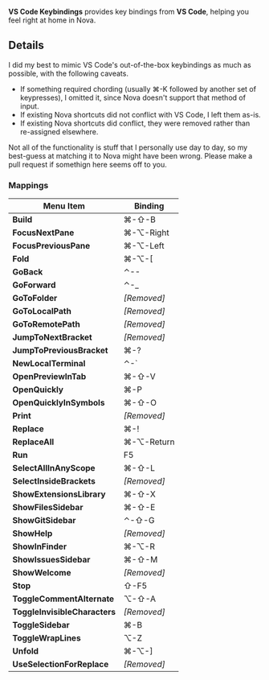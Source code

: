 **VS Code Keybindings** provides key bindings from **VS Code**, helping you feel right at home in Nova.

## Details

I did my best to mimic VS Code's out-of-the-box keybindings as much as possible, with the following caveats.

* If something required chording (usually ⌘-K followed by another set of keypresses), I omitted it, since Nova doesn't support that method of input. 
* If existing Nova shortcuts did not conflict with VS Code, I left them as-is.
* If existing Nova shortcuts did conflict, they were removed rather than re-assigned elsewhere. 

Not all of the functionality is stuff that I personally use day to day, so my best-guess at matching it to Nova might have been wrong. Please make a pull request if somethign here seems off to you. 

### Mappings

| Menu Item                     | Binding     |
|-------------------------------|-------------|
| **Build**                     | ⌘-⇧-B       |
| **FocusNextPane**             | ⌘-⌥-Right   |
| **FocusPreviousPane**         | ⌘-⌥-Left    |
| **Fold**                      | ⌘-⌥-[       |
| **GoBack**                    | ⌃--         |
| **GoForward**                 | ⌃-_         |
| **GoToFolder**                | *[Removed]* |
| **GoToLocalPath**             | *[Removed]* |
| **GoToRemotePath**            | *[Removed]* |
| **JumpToNextBracket**         | *[Removed]* |
| **JumpToPreviousBracket**     | ⌘-?         |
| **NewLocalTerminal**          | ⌃-`         |
| **OpenPreviewInTab**          | ⌘-⇧-V       |
| **OpenQuickly**               | ⌘-P         |
| **OpenQuicklyInSymbols**      | ⌘-⇧-O       |
| **Print**                     | *[Removed]* |
| **Replace**                   | ⌘-!         |
| **ReplaceAll**                | ⌘-⌥-Return  |
| **Run**                       | F5          |
| **SelectAllInAnyScope**       | ⌘-⇧-L       |
| **SelectInsideBrackets**      | *[Removed]* |
| **ShowExtensionsLibrary**     | ⌘-⇧-X       |
| **ShowFilesSidebar**          | ⌘-⇧-E       |
| **ShowGitSidebar**            | ⌃-⇧-G       |
| **ShowHelp**                  | *[Removed]* |
| **ShowInFinder**              | ⌘-⌥-R       |
| **ShowIssuesSidebar**         | ⌘-⇧-M       |
| **ShowWelcome**               | *[Removed]* |
| **Stop**                      | ⇧-F5        |
| **ToggleCommentAlternate**    | ⌥-⇧-A       |
| **ToggleInvisibleCharacters** | *[Removed]* |
| **ToggleSidebar**             | ⌘-B         |
| **ToggleWrapLines**           | ⌥-Z         |
| **Unfold**                    | ⌘-⌥-]       |
| **UseSelectionForReplace**    | *[Removed]* |
